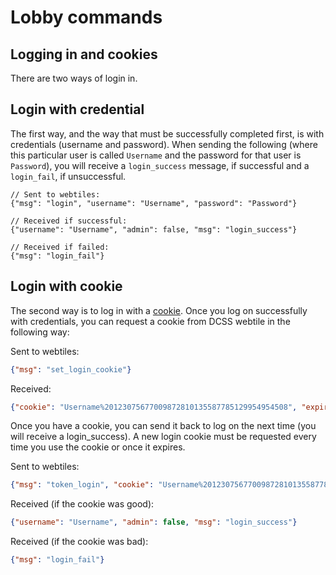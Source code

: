 # Lobby commands




## Logging in and cookies

There are two ways of login in.

## Login with credential

The first way, and the way that must be successfully completed first, is with credentials (username and password). When sending the following (where this particular user is called `Username` and the password for that user is `Password`), you will receive a `login_success` message, if successful and a `login_fail`, if unsuccessful.

```json5
// Sent to webtiles: 
{"msg": "login", "username": "Username", "password": "Password"}

// Received if successful:
{"username": "Username", "admin": false, "msg": "login_success"}

// Received if failed:
{"msg": "login_fail"}
```

## Login with cookie

The second way is to log in with a [cookie](https://en.wikipedia.org/wiki/HTTP_cookie). Once you log on successfully with credentials, you can request a cookie from DCSS webtile in the following way: 

Sent to webtiles:
```json
{"msg": "set_login_cookie"}
```

Received:
```json
{"cookie": "Username%20123075677009872810135587785129954954508", "expires": 7, "msg": "login_cookie"}
```

Once you have a cookie, you can send it back to log on the next time (you will receive a login_success). A new login cookie must be requested every time you use the cookie or once it expires.

Sent to webtiles:
```json
{"msg": "token_login", "cookie": "Username%20123075677009872810135587785129954954508"}
```

Received (if the cookie was good):
```json
{"username": "Username", "admin": false, "msg": "login_success"}
```

Received (if the cookie was bad):

```json
{"msg": "login_fail"}
```